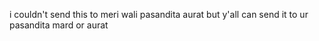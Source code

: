 i couldn't send this to meri wali pasandita aurat but y'all can send it to ur pasandita mard or aurat 

